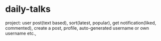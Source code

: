 # daily-talks
project: user post(text based), sort(latest, popular), get notification(liked, commented), create a post, profile, auto-generated username or own username etc.,
